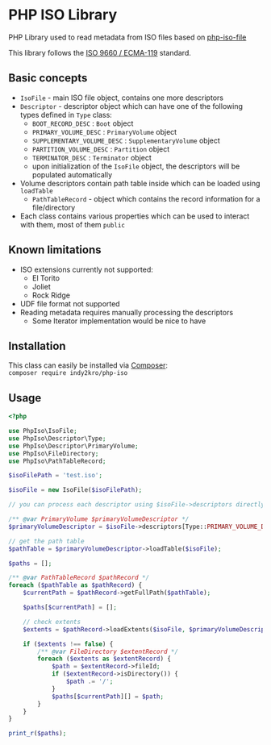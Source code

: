 # PHP ISO Library

PHP Library used to read metadata from ISO files based on [php-iso-file](https://github.com/php-classes/php-iso-file)

This library follows the [ISO 9660 / ECMA-119](https://www.ecma-international.org/wp-content/uploads/ECMA-119_4th_edition_june_2019.pdf) standard.

Basic concepts
-----
- `IsoFile` - main ISO file object, contains one more descriptors
- `Descriptor` - descriptor object which can have one of the following types defined in `Type` class:
  - `BOOT_RECORD_DESC` : `Boot` object
  - `PRIMARY_VOLUME_DESC` : `PrimaryVolume` object
  - `SUPPLEMENTARY_VOLUME_DESC` : `SupplementaryVolume` object
  - `PARTITION_VOLUME_DESC` : `Partition` object
  - `TERMINATOR_DESC` : `Terminator` object
  - upon initialization of the `IsoFile` object, the descriptors will be populated automatically
- Volume descriptors contain path table inside which can be loaded using `loadTable`
  - `PathTableRecord` - object which contains the record information for a file/directory
- Each class contains various properties which can be used to interact with them, most of them `public`

Known limitations
------------
- ISO extensions currently not supported:
  - El Torito
  - Joliet
  - Rock Ridge
- UDF file format not supported
- Reading metadata requires manually processing the descriptors
  - Some Iterator implementation would be nice to have

Installation
------------

This class can easily be installed via [Composer](https://getcomposer.org):  
`composer require indy2kro/php-iso`


Usage
-----
```php
<?php

use PhpIso\IsoFile;
use PhpIso\Descriptor\Type;
use PhpIso\Descriptor\PrimaryVolume;
use PhpIso\FileDirectory;
use PhpIso\PathTableRecord;

$isoFilePath = 'test.iso';

$isoFile = new IsoFile($isoFilePath);

// you can process each descriptor using $isoFile->descriptors directly

/** @var PrimaryVolume $primaryVolumeDescriptor */
$primaryVolumeDescriptor = $isoFile->descriptors[Type::PRIMARY_VOLUME_DESC];

// get the path table
$pathTable = $primaryVolumeDescriptor->loadTable($isoFile);

$paths = [];

/** @var PathTableRecord $pathRecord */
foreach ($pathTable as $pathRecord) {
    $currentPath = $pathRecord->getFullPath($pathTable);

    $paths[$currentPath] = [];

    // check extents
    $extents = $pathRecord->loadExtents($isoFile, $primaryVolumeDescriptor->blockSize);

    if ($extents !== false) {
        /** @var FileDirectory $extentRecord */
        foreach ($extents as $extentRecord) {
            $path = $extentRecord->fileId;
            if ($extentRecord->isDirectory()) {
                $path .= '/';
            }
            $paths[$currentPath][] = $path;
        }
    }
}

print_r($paths);
```